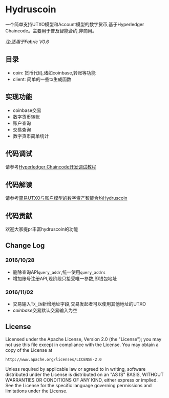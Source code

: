 # Hydruscoin
一个简单支持UTXO模型和Account模型的数字货币,基于Hyperledger Chaincode。主要用于普及智能合约,非商用。

*注:适用于Fabric V0.6*

## 目录
* coin: 货币代码,诸如coinbase,转账等功能
* client: 简单的一些tx生成函数

## 实现功能
* coinbase交易
* 数字货币转账
* 账户查询
* 交易查询
* 数字货币简单统计

## 代码调试
请参考[Hyperledger Chaincode开发调试教程](http://hydrus.io/2016/10/hyperledger-chaincode-debug/)

## 代码解读
请参考[简易UTXO与账户模型的数字资产智能合约Hydruscoin](http://hydrus.io/2016/10/demo-hydruscoin/)

## 代码贡献
欢迎大家提pr丰富hydruscoin的功能

## Change Log
### 2016/10/28
* 删除查询API`query_addr`,统一使用`query_addrs`
* 增加账号注册API,现阶段只接受唯一参数,即钱包地址

### 2016/11/02
* 交易输入`TX_IN`新增地址字段,交易发起者可以使用其他地址的UTXO
* *coinbase*交易默认交易输入为空

## License
Licensed under the Apache License, Version 2.0 (the "License"); you may not use this file except in compliance with the License. You may obtain a copy of the License at
```
http://www.apache.org/licenses/LICENSE-2.0
```
Unless required by applicable law or agreed to in writing, software distributed under the License is distributed on an "AS IS" BASIS, WITHOUT WARRANTIES OR CONDITIONS OF ANY KIND, either express or implied. See the License for the specific language governing permissions and limitations under the License.